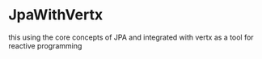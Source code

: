 # JpaWithVertx

this using the core concepts of JPA and integrated with vertx as a tool for reactive programming 
